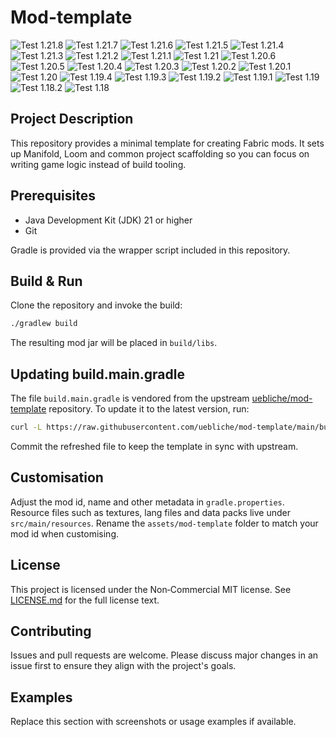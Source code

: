 <!-- modrinth_exclude.start -->
# Mod-template

<!-- build_test.start -->
![Test 1.21.8](https://img.shields.io/badge/1.21.8-success-brightgreen?style=flat) ![Test 1.21.7](https://img.shields.io/badge/1.21.7-success-brightgreen?style=flat) ![Test 1.21.6](https://img.shields.io/badge/1.21.6-success-brightgreen?style=flat) ![Test 1.21.5](https://img.shields.io/badge/1.21.5-success-brightgreen?style=flat) ![Test 1.21.4](https://img.shields.io/badge/1.21.4-success-brightgreen?style=flat) ![Test 1.21.3](https://img.shields.io/badge/1.21.3-success-brightgreen?style=flat) ![Test 1.21.2](https://img.shields.io/badge/1.21.2-success-brightgreen?style=flat) ![Test 1.21.1](https://img.shields.io/badge/1.21.1-success-brightgreen?style=flat) ![Test 1.21](https://img.shields.io/badge/1.21-success-brightgreen?style=flat) ![Test 1.20.6](https://img.shields.io/badge/1.20.6-success-brightgreen?style=flat) ![Test 1.20.5](https://img.shields.io/badge/1.20.5-success-brightgreen?style=flat) ![Test 1.20.4](https://img.shields.io/badge/1.20.4-success-brightgreen?style=flat) ![Test 1.20.3](https://img.shields.io/badge/1.20.3-success-brightgreen?style=flat) ![Test 1.20.2](https://img.shields.io/badge/1.20.2-success-brightgreen?style=flat) ![Test 1.20.1](https://img.shields.io/badge/1.20.1-success-brightgreen?style=flat) ![Test 1.20](https://img.shields.io/badge/1.20-success-brightgreen?style=flat) ![Test 1.19.4](https://img.shields.io/badge/1.19.4-success-brightgreen?style=flat) ![Test 1.19.3](https://img.shields.io/badge/1.19.3-success-brightgreen?style=flat) ![Test 1.19.2](https://img.shields.io/badge/1.19.2-success-brightgreen?style=flat) ![Test 1.19.1](https://img.shields.io/badge/1.19.1-success-brightgreen?style=flat) ![Test 1.19](https://img.shields.io/badge/1.19-success-brightgreen?style=flat) ![Test 1.18.2](https://img.shields.io/badge/1.18.2-success-brightgreen?style=flat) ![Test 1.18](https://img.shields.io/badge/1.18-success-brightgreen?style=flat) 
<!-- build_test.end -->
<!-- modrinth_exclude.end -->
## Project Description

This repository provides a minimal template for creating Fabric mods.
It sets up Manifold, Loom and common project scaffolding so you can focus on writing game logic instead of build tooling.

## Prerequisites

* Java Development Kit (JDK) 21 or higher
* Git

Gradle is provided via the wrapper script included in this repository.

## Build & Run

Clone the repository and invoke the build:

```bash
./gradlew build
```

The resulting mod jar will be placed in `build/libs`.

## Updating build.main.gradle

The file `build.main.gradle` is vendored from the upstream [uebliche/mod-template](https://github.com/uebliche/mod-template) repository.
To update it to the latest version, run:

```bash
curl -L https://raw.githubusercontent.com/uebliche/mod-template/main/build.main.gradle -o build.main.gradle
```

Commit the refreshed file to keep the template in sync with upstream.

## Customisation

Adjust the mod id, name and other metadata in `gradle.properties`.
Resource files such as textures, lang files and data packs live under `src/main/resources`.
Rename the `assets/mod-template` folder to match your mod id when customising.

## License

This project is licensed under the Non‑Commercial MIT license.
See [LICENSE.md](LICENSE.md) for the full license text.

## Contributing

Issues and pull requests are welcome.
Please discuss major changes in an issue first to ensure they align with the project's goals.

## Examples

Replace this section with screenshots or usage examples if available.
